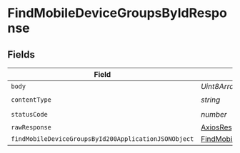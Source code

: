 # FindMobileDeviceGroupsByIdResponse


## Fields

| Field                                                                                                                   | Type                                                                                                                    | Required                                                                                                                | Description                                                                                                             |
| ----------------------------------------------------------------------------------------------------------------------- | ----------------------------------------------------------------------------------------------------------------------- | ----------------------------------------------------------------------------------------------------------------------- | ----------------------------------------------------------------------------------------------------------------------- |
| `body`                                                                                                                  | *Uint8Array*                                                                                                            | :heavy_minus_sign:                                                                                                      | N/A                                                                                                                     |
| `contentType`                                                                                                           | *string*                                                                                                                | :heavy_check_mark:                                                                                                      | N/A                                                                                                                     |
| `statusCode`                                                                                                            | *number*                                                                                                                | :heavy_check_mark:                                                                                                      | N/A                                                                                                                     |
| `rawResponse`                                                                                                           | [AxiosResponse>](https://axios-http.com/docs/res_schema)                                                                | :heavy_minus_sign:                                                                                                      | N/A                                                                                                                     |
| `findMobileDeviceGroupsById200ApplicationJSONObject`                                                                    | [FindMobileDeviceGroupsById200ApplicationJSON](../../models/operations/findmobiledevicegroupsbyid200applicationjson.md) | :heavy_minus_sign:                                                                                                      | OK                                                                                                                      |